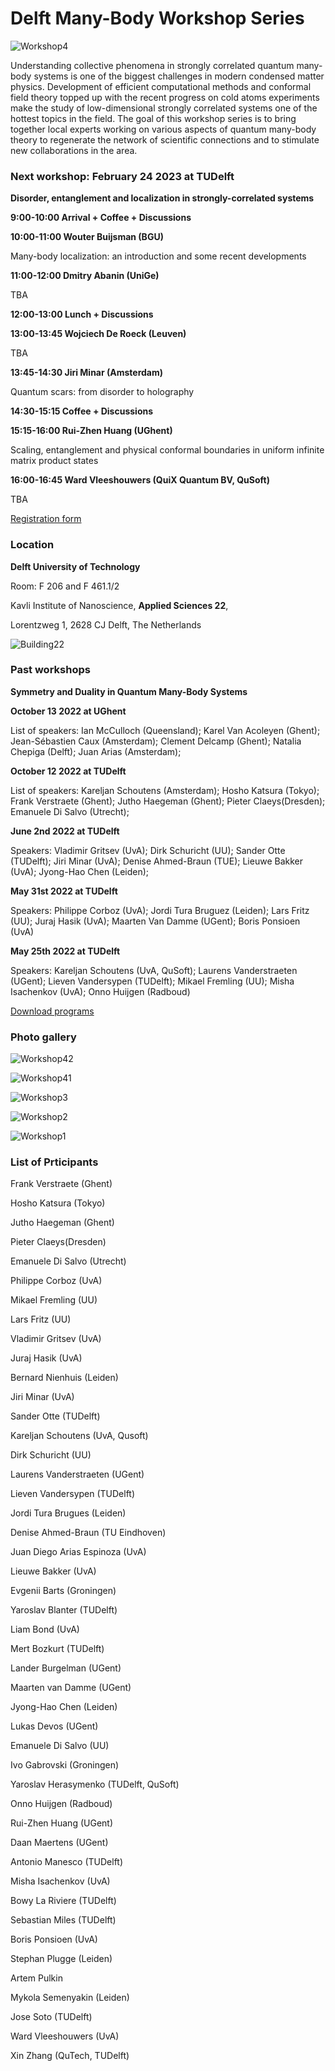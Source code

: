 Delft Many-Body Workshop Series
===============================

![Workshop4](assets/images/workshop4.jpg)

Understanding collective phenomena in strongly correlated quantum many-body systems is one of the biggest challenges in modern condensed matter physics. Development of efficient computational methods and conformal field theory topped up with the recent progress on cold atoms experiments make the study of low-dimensional strongly correlated systems one of the hottest topics in the field. The goal of this workshop series is to bring together local experts working on various aspects of quantum many-body theory to regenerate the network of scientific connections and to stimulate new collaborations in the area.

### **Next workshop: February 24 2023 at TUDelft**

**Disorder, entanglement and localization in strongly-correlated systems**

**9:00-10:00 Arrival + Coffee + Discussions**

**10:00-11:00 Wouter Buijsman (BGU)**

Many-body localization: an introduction and some recent developments

**11:00-12:00 Dmitry Abanin (UniGe)**

TBA

**12:00-13:00 Lunch + Discussions**

**13:00-13:45 Wojciech De Roeck (Leuven)**

TBA

**13:45-14:30 Jiri Minar (Amsterdam)**

Quantum scars: from disorder to holography

**14:30-15:15 Coffee + Discussions**

**15:15-16:00 Rui-Zhen Huang (UGhent)**

Scaling, entanglement and physical conformal boundaries in uniform infinite matrix product states

**16:00-16:45 Ward Vleeshouwers (QuiX Quantum BV, QuSoft)**

TBA



[Registration form](https://forms.gle/J1QTZ3JqegpSC8Ws5)



### **Location**

**Delft University of Technology**

Room: F 206 and F 461.1/2 

Kavli Institute of Nanoscience,  **Applied Sciences 22**,

Lorentzweg 1, 2628 CJ Delft,  The Netherlands

![Building22](assets/images/delft.svg)




### **Past workshops**

**Symmetry and Duality in Quantum Many-Body Systems**


**October 13 2022 at UGhent**

List of speakers: Ian McCulloch (Queensland);
Karel Van Acoleyen (Ghent);
Jean-Sébastien Caux (Amsterdam);
Clement Delcamp (Ghent);
Natalia Chepiga (Delft);
Juan Arias (Amsterdam);


**October 12 2022 at TUDelft**

List of speakers: Kareljan Schoutens (Amsterdam); 
Hosho Katsura (Tokyo);
Frank Verstraete (Ghent);
Jutho Haegeman (Ghent);
Pieter Claeys(Dresden);
Emanuele Di Salvo (Utrecht);


**June 2nd 2022 at TUDelft**

Speakers: Vladimir Gritsev (UvA); Dirk Schuricht (UU); Sander Otte (TUDelft); Jiri Minar (UvA); Denise Ahmed-Braun (TUE); Lieuwe Bakker (UvA); Jyong-Hao Chen (Leiden); 


**May 31st 2022 at TUDelft**

Speakers: Philippe Corboz (UvA); Jordi Tura Bruguez (Leiden); Lars Fritz (UU); Juraj Hasik (UvA); Maarten Van Damme (UGent); Boris Ponsioen (UvA)

**May 25th 2022 at TUDelft**

Speakers: Kareljan Schoutens (UvA, QuSoft); Laurens Vanderstraeten (UGent); Lieven Vandersypen (TUDelft); Mikael Fremling (UU); Misha Isachenkov (UvA); Onno Huijgen (Radboud)

[Download programs](https://nchepiga.github.io/homepage/assets/program_workshops.pdf)


### **Photo gallery**

![Workshop42](assets/images/20221012_125048.jpg)

![Workshop41](assets/images/20221012_125050.jpg)

![Workshop3](assets/images/workshop_3.jpg)

![Workshop2](assets/images/workshop2.jpg)

![Workshop1](assets/images/workshop1.jpg)




### **List of Prticipants**

Frank Verstraete (Ghent)

Hosho Katsura (Tokyo)

Jutho Haegeman (Ghent)

Pieter Claeys(Dresden)

Emanuele Di Salvo (Utrecht)

Philippe Corboz (UvA)

Mikael Fremling (UU)

Lars Fritz (UU)

Vladimir Gritsev (UvA)

Juraj Hasik (UvA)

Bernard Nienhuis (Leiden)

Jiri Minar (UvA)

Sander Otte (TUDelft)

Kareljan Schoutens (UvA, Qusoft)

Dirk Schuricht (UU)

Laurens Vanderstraeten (UGent)

Lieven Vandersypen (TUDelft)

Jordi Tura Brugues (Leiden)

Denise Ahmed-Braun (TU Eindhoven)

Juan Diego Arias Espinoza (UvA)

Lieuwe Bakker (UvA)

Evgenii Barts (Groningen)

Yaroslav Blanter (TUDelft)

Liam Bond (UvA)

Mert Bozkurt (TUDelft)

Lander Burgelman (UGent)

Maarten van Damme (UGent)

Jyong-Hao Chen (Leiden)

Lukas Devos (UGent)

Emanuele Di Salvo (UU)

Ivo Gabrovski (Groningen)

Yaroslav Herasymenko (TUDelft, QuSoft)

Onno Huijgen (Radboud)

Rui-Zhen Huang (UGent)

Daan Maertens (UGent)

Antonio Manesco (TUDelft)

Misha Isachenkov (UvA)

Bowy La Riviere (TUDelft)

Sebastian Miles (TUDelft)

Boris Ponsioen (UvA)

Stephan Plugge (Leiden)

Artem Pulkin

Mykola Semenyakin (Leiden)

Jose Soto (TUDelft)

Ward Vleeshouwers (UvA)

Xin Zhang (QuTech, TUDelft)




